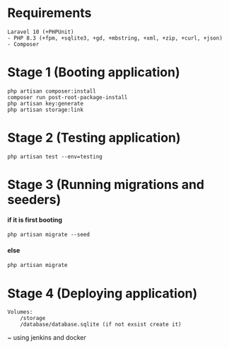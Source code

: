 # Requirements

```
Laravel 10 (+PHPUnit)
- PHP 8.3 (+fpm, +sqlite3, +gd, +mbstring, +xml, +zip, +curl, +json)
- Composer
```

# Stage 1 (Booting application)

```
php artisan composer:install
composer run post-root-package-install
php artisan key:generate
php artisan storage:link
```

# Stage 2 (Testing application)

```
php artisan test --env=testing
```

# Stage 3 (Running migrations and seeders)

#### if it is first booting
```
php artisan migrate --seed
```
#### else
```
php artisan migrate
```

# Stage 4 (Deploying application)

```
Volumes:
    /storage
    /database/database.sqlite (if not exsist create it)
```
~ using jenkins and docker
